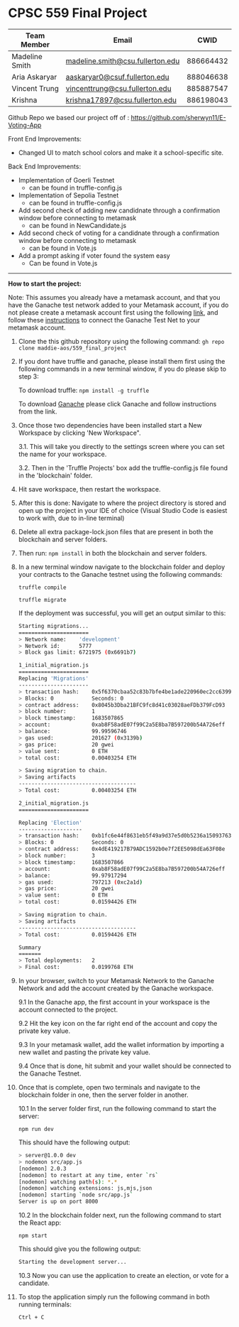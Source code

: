 # CPSC 559 Final Project

|Team Member | Email | CWID |
|-------|------|--------|
|Madeline Smith| madeline.smith@csu.fullerton.edu| 886664432|
|Aria Askaryar| aaskaryar0@csuf.fullerton.edu| 888046638 |
|Vincent Trung| vincenttrung@csu.fullerton.edu| 885887547|
|Krishna| krishna17897@csu.fullerton.edu| 886198043|

Github Repo we based our project off of : https://github.com/sherwyn11/E-Voting-App


Front End Improvements:

* Changed UI to match school colors and make it a school-specific site. 


Back End Improvements:
* Implementation of Goerli Testnet 
  * can be found in truffle-config.js
* Implementation of Sepolia Testnet
  * can be found in truffle-config.js
* Add second check of adding new candidnate through a confirmation window before connecting to metamask
  * can be found in NewCandidate.js
* Add second check of voting for a candidnate through a confirmation window before connecting to metamask
  * can be found in Vote.js
* Add a prompt asking if voter found the system easy 
  * Can be found in Vote.js

----
**How to start the project:**

Note: This assumes you already have a metamask account, and that you have the Ganache test network added to your Metamask account, if you do not please create a metamask account first using the following [link](https://metamask.io/), and follow these [instructions](https://docs.metamask.io/wallet/get-started/run-development-network/) to connect the Ganache Test Net to your metamask account. 

1. Clone the this github repository using the following command: ```gh repo clone maddie-aos/559_final_project```
   
2. If you dont have truffle and ganache, please install them first using the following commands in a new terminal window, if you do please skip to step 3: 

   To download truffle: ```npm install -g truffle```

   To download [Ganache](https://trufflesuite.com/ganache/) please click Ganache and follow instructions from the link. 

3. Once those two dependencies have been installed start a New Workspace by clicking 'New Workspace".
   
   3.1. This will take you directly to the settings screen where you can set the name for your workspace. 

   3.2. Then in the 'Truffle Projects' box add the truffle-config.js file found in the 'blockchain' folder.

4. Hit save workspace, then restart the workspace. 

5. After this is done: Navigate to where the project directory is stored and open up the project in your IDE of choice (Visual Studio Code is easiest to work with, due to in-line terminal)
   
6. Delete all extra package-lock.json files that are present in both the blockchain and server folders. 
   
7. Then run: ```npm install``` in both the blockchain and server folders. 
   
8. In a new terminal window navigate to the blockchain folder and deploy your contracts to the Ganache testnet using the following commands:
   
   ```truffle compile```

   ```truffle migrate```

   If the deployment was successful, you will get an output similar to this:
   ```bash 
   Starting migrations...
   ======================
   > Network name:    'development'
   > Network id:      5777
   > Block gas limit: 6721975 (0x6691b7)
   
   1_initial_migration.js
   ======================
   Replacing 'Migrations'
   ----------------------
   > transaction hash:    0x5f6370cbaa52c83b7bfe4be1ade220960ec2cc6399b70dc58c0c688cfade5338
   > Blocks: 0            Seconds: 0
   > contract address:    0x8045b3Dba21BFC9fc8d41c03028aeFDb379FcD93
   > block number:        1
   > block timestamp:     1683507865
   > account:             0xab8F58adE07f99C2a5E8ba7B597200b54A726eff
   > balance:             99.99596746
   > gas used:            201627 (0x3139b)
   > gas price:           20 gwei
   > value sent:          0 ETH
   > total cost:          0.00403254 ETH

   > Saving migration to chain.
   > Saving artifacts
   -------------------------------------
   > Total cost:          0.00403254 ETH
   
   2_initial_migration.js
   ======================

   Replacing 'Election'
   --------------------
   > transaction hash:    0xb1fc6e44f8631eb5f49a9d37e5d0b5236a150937632371c9b3f32939feadc754
   > Blocks: 0            Seconds: 0
   > contract address:    0x4dE419217B79ADC1592b0e7f2EE5098dEa63F08e
   > block number:        3
   > block timestamp:     1683507866
   > account:             0xab8F58adE07f99C2a5E8ba7B597200b54A726eff
   > balance:             99.97917294
   > gas used:            797213 (0xc2a1d)
   > gas price:           20 gwei
   > value sent:          0 ETH
   > total cost:          0.01594426 ETH

   > Saving migration to chain.
   > Saving artifacts
   -------------------------------------
   > Total cost:          0.01594426 ETH
   
   Summary
   =======
   > Total deployments:   2
   > Final cost:          0.0199768 ETH
   ```


9.  In your browser, switch to your Metamask Network to the Ganache Network and add the account created by the Ganache workspace. 
    
    9.1 In the Ganache app, the first account in your workspace is the account connected to the project.
    
    9.2 Hit the key icon on the far right end of the account and copy the private key value. 
    
    9.3 In your metamask wallet, add the wallet information by importing a new wallet and pasting the private key value. 
    
    9.4 Once that is done, hit submit and your wallet should be connected to the Ganache Testnet. 

10.  Once that is complete, open two terminals and navigate to the blockchain folder in one, then the server folder in another. 
    
     10.1   In the server folder first, run the following command to start the server:

     ```npm run dev```
    
      This should have the following output:
    
      ```bash
      > server@1.0.0 dev
      > nodemon src/app.js
      [nodemon] 2.0.3
      [nodemon] to restart at any time, enter `rs`
      [nodemon] watching path(s): *.*
      [nodemon] watching extensions: js,mjs,json
      [nodemon] starting `node src/app.js`
      Server is up on port 8000
      ```

     10.2 In the blockchain folder next, run the following command to start the React app: 

      ```npm start```
      
      This should give you the following output: 
    
      ```bash
      Starting the development server...
      ```
     
     10.3  Now you can use the application to create an election, or vote for a candidate. 


11. To stop the application simply run the following command in both running terminals: 
    
    ```Ctrl + C```


